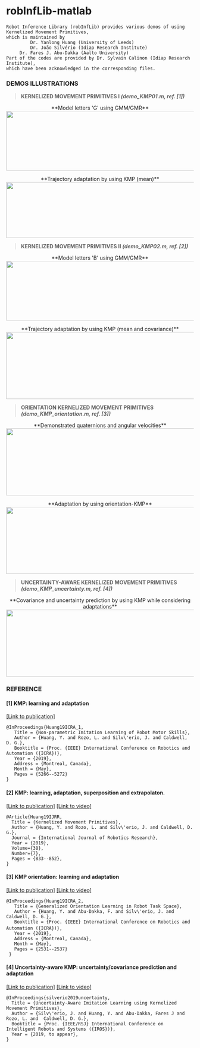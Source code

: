 # robInfLib-matlab
```
Robot Inference Library (robInfLib) provides various demos of using Kernelized Movement Primitives, 
which is maintained by
         Dr. Yanlong Huang (University of Leeds)
         Dr. João Silvério (Idiap Research Institute)
	 Dr. Fares J. Abu-Dakka (Aalto University)
Part of the codes are provided by Dr. Sylvain Calinon (Idiap Research Institute),
which have been acknowledged in the corresponding files.
```

### DEMOS ILLUSTRATIONS

> <b>KERNELIZED MOVEMENT PRIMITIVES I <i>(demo_KMP01.m, ref. [1])</i> </b> 
<p align="center">
  **Model letters 'G' using GMM/GMR**<br>
  <img width="720" height="160"  src="https://github.com/yanlongtu/robInfLib/blob/master/images/modelLetterG.png">
</p>

<p align="center">
  **Trajectory adaptation by using KMP (mean)** <br>
  <img width="1400" height="150"  src="https://github.com/yanlongtu/robInfLib/blob/master/images/kmp_adaptationG.png">
</p>



> <b>KERNELIZED MOVEMENT PRIMITIVES II <i>(demo_KMP02.m, ref. [2])</i> </b> 
<p align="center">
  **Model letters 'B' using GMM/GMR**<br>
  <img width="720" height="160"  src="https://github.com/yanlongtu/robInfLib/blob/master/images/modelLetterB.png">
</p>

<p align="center">
  **Trajectory adaptation by using KMP (mean and covariance)** <br>
  <img width="720" height="180"  src="https://github.com/yanlongtu/robInfLib/blob/master/images/kmp_adaptationB.png">
</p>



> <b>ORIENTATION KERNELIZED MOVEMENT PRIMITIVES <i>(demo_KMP_orientation.m, ref. [3])</i> </b>
<p align="center">
  **Demonstrated quaternions and angular velocities** <br>
  <img width="550" height="180" src="https://github.com/yanlongtu/robInfLib/blob/master/images/kmp_orientation_demos.png">
</p>
<p align="center">
  **Adaptation by using orientation-KMP** <br>
  <img width="550" height="180" src="https://github.com/yanlongtu/robInfLib/blob/master/images/kmp_orientation_ada.png">
</p>

> <b>UNCERTAINTY-AWARE KERNELIZED MOVEMENT PRIMITIVES <i>(demo_KMP_uncertainty.m, ref. [4])</i> </b>
<p align="center">
  **Covariance and uncertainty prediction by using KMP while considering adaptations** <br>
  <img width="800" height="180" src="https://github.com/yanlongtu/robInfLib/blob/master/images/kmp_uncertainty.png">
</p>

### REFERENCE

#### [1] KMP: learning and adaptation 
[[Link to publication]](https://www.researchgate.net/publication/331481661_Non-parametric_Imitation_Learning_of_Robot_Motor_Skills)
```
@InProceedings{Huang19ICRA_1,
   Title = {Non-parametric Imitation Learning of Robot Motor Skills},
   Author = {Huang, Y. and Rozo, L. and Silv\'erio, J. and Caldwell, D. G.},
   Booktitle = {Proc. {IEEE} International Conference on Robotics and Automation ({ICRA})},
   Year = {2019},
   Address = {Montreal, Canada},
   Month = {May},
   Pages = {5266--5272}
}
```

#### [2] KMP: learning, adaptation, superposition and extrapolaton. 
[[Link to publication]](https://www.researchgate.net/publication/319349682_Kernelized_Movement_Primitives)
[[Link to video]](https://www.youtube.com/watch?v=sepb6Vs3OMI&feature=youtu.be)
```
@Article{Huang19IJRR,
  Title = {Kernelized Movement Primitives},
  Author = {Huang, Y. and Rozo, L. and Silv\'erio, J. and Caldwell, D. G.},
  Journal = {International Journal of Robotics Research},
  Year = {2019},
  Volume={38},
  Number={7},
  Pages = {833--852},
}
```


#### [3] KMP orientation: learning and adaptation
[[Link to publication]](https://www.researchgate.net/publication/330675655_Generalized_Orientation_Learning_in_Robot_Task_Space)
[[Link to video]](https://www.youtube.com/watch?v=swYJZfAWTHk&feature=youtu.be)
```
@InProceedings{Huang19ICRA_2,
   Title = {Generalized Orientation Learning in Robot Task Space},
   Author = {Huang, Y. and Abu-Dakka, F. and Silv\'erio, J. and Caldwell, D. G.},
   Booktitle = {Proc. {IEEE} International Conference on Robotics and Automation ({ICRA})},　　　　
   Year = {2019},
   Address = {Montreal, Canada},
   Month = {May},
   Pages = {2531--2537}
 }
```

#### [4] Uncertainty-aware KMP: uncertainty/covariance prediction and adaptation
[[Link to publication]](https://www.researchgate.net/publication/334884378_Uncertainty-Aware_Imitation_Learning_using_Kernelized_Movement_Primitives)
[[Link to video]](https://www.youtube.com/watch?v=HVk2goCQiaA&feature=youtu.be)
```
@InProceedings{silverio2019uncertainty,
  Title = {Uncertainty-Aware Imitation Learning using Kernelized Movement Primitives},
  Author = {Silv\'erio, J. and Huang, Y. and Abu-Dakka, Fares J and Rozo, L. and  Caldwell, D. G.},
  Booktitle = {Proc. {IEEE/RSJ} International Conference on Intelligent Robots and Systems ({IROS})},
  Year = {2019, to appear},
}
```



